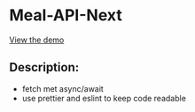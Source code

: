# Meal-API-Next

[View the demo](https://meals-api-next.vercel.app/)

## Description:

- fetch met async/await
- use prettier and eslint to keep code readable
